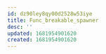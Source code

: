 ```yaml
---
id: dz90ley8qy00d2528w53iye
title: Func_breakable_spawner
desc: ''
updated: 1681954901620
created: 1681954901620
---
```

